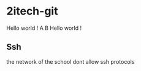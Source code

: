 # 2itech-git

Hello world ! A
B
Hello world !

## Ssh

the network of the school dont allow ssh protocols
